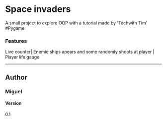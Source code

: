 <h1>Space invaders</h1>
A small project to explore OOP with a tutorial made by 'Techwith Tim'
#Pygame
<h3>Features</h3>
Live counter|
Enemie ships apears and some randomly shoots at player |
Player life gauge 
<hr>
<h2>Author</h2>
<h3>Miguel</h3>

<h4>Version</h4>
0.1
